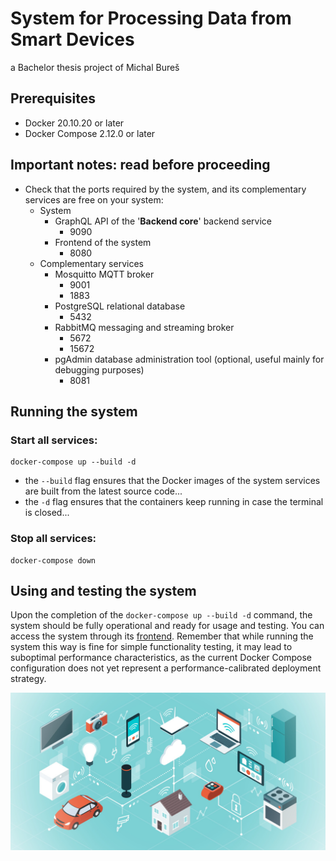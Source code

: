 # System for Processing Data from Smart Devices
a Bachelor thesis project of Michal Bureš

## Prerequisites

- Docker 20.10.20 or later
- Docker Compose 2.12.0 or later

## Important notes: read before proceeding

- Check that the ports required by the system, and its complementary services are free on your system:
  - System
    - GraphQL API of the '**Backend core**' backend service
      - 9090
    - Frontend of the system
      - 8080
  - Complementary services
    - Mosquitto MQTT broker
      - 9001
      - 1883
    - PostgreSQL relational database
      - 5432
    - RabbitMQ messaging and streaming broker
      - 5672
      - 15672
    - pgAdmin database administration tool (optional, useful mainly for debugging purposes)
      - 8081

## Running the system

### Start all services:

```shell
docker-compose up --build -d
```

- the `--build` flag ensures that the Docker images of the system services are built from the latest source code...
- the `-d` flag ensures that the containers keep running in case the terminal is closed...

### Stop all services:
```shell
docker-compose down
```

## Using and testing the system

Upon the completion of the `docker-compose up --build -d` command, the system should be fully operational and ready for usage and testing.
You can access the system through its [frontend](http://localhost:8080).
Remember that while running the system this way is fine for simple functionality testing, it may lead to suboptimal performance characteristics, as
the current Docker Compose configuration does not yet represent a performance-calibrated deployment strategy.

![](frontend/resources/images/homepage-graphics.jpg)
